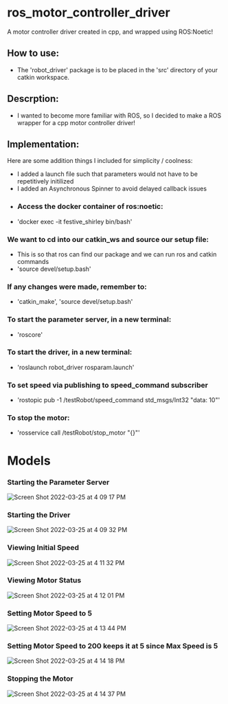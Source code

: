# ros_motor_controller_driver
A motor controller driver created in cpp, and wrapped using ROS:Noetic!

## How to use:
* The 'robot_driver' package is to be placed in the 'src' directory of your catkin workspace.

## Descrption:
* I wanted to become more familiar with ROS, so I decided to make a ROS wrapper for a cpp motor controller driver!

## Implementation:
Here are some addition things I included for simplicity / coolness:
* I added a launch file such that parameters would not have to be repetitively initilized
* I added an Asynchronous Spinner to avoid delayed callback issues
* ### Access the docker container of ros:noetic:
* 'docker exec -it festive_shirley bin/bash'

### We want to cd into our catkin_ws and source our setup file:
* This is so that ros can find our package and we can run ros and catkin commands
* 'source devel/setup.bash'

### If any changes were made, remember to:
* 'catkin_make', 'source devel/setup.bash'

### To start the parameter server, in a new terminal:
* 'roscore'

### To start the driver, in a new terminal:
* 'roslaunch robot_driver rosparam.launch'

### To set speed via publishing to speed_command subscriber
* 'rostopic pub -1 /testRobot/speed_command std_msgs/Int32 "data: 10"'

### To stop the motor:
* 'rosservice call /testRobot/stop_motor "{}"'

# Models
### Starting the Parameter Server
![Screen Shot 2022-03-25 at 4 09 17 PM](https://user-images.githubusercontent.com/89366190/160194769-54a68877-0da7-4742-88b9-2671146d3047.png)

### Starting the Driver
![Screen Shot 2022-03-25 at 4 09 32 PM](https://user-images.githubusercontent.com/89366190/160194773-0d3e46ad-7a54-44ce-9311-513cb5e9b14f.png)

### Viewing Initial Speed
![Screen Shot 2022-03-25 at 4 11 32 PM](https://user-images.githubusercontent.com/89366190/160194778-dfc81883-c619-4a2d-a3b5-e1b65a7e908a.png)

### Viewing Motor Status
![Screen Shot 2022-03-25 at 4 12 01 PM](https://user-images.githubusercontent.com/89366190/160194785-26798ee8-c041-4345-adba-a1d5575a9133.png)

### Setting Motor Speed to 5
![Screen Shot 2022-03-25 at 4 13 44 PM](https://user-images.githubusercontent.com/89366190/160194790-4e503ef2-dd67-49d7-8b65-1eee8cc28254.png)

### Setting Motor Speed to 200 keeps it at 5 since Max Speed is 5
![Screen Shot 2022-03-25 at 4 14 18 PM](https://user-images.githubusercontent.com/89366190/160194794-e8d35031-f070-43d0-a930-c851d91866e6.png)

### Stopping the Motor
![Screen Shot 2022-03-25 at 4 14 37 PM](https://user-images.githubusercontent.com/89366190/160194799-dc08ca65-ba33-4d81-ad25-553dfc68ab59.png)
